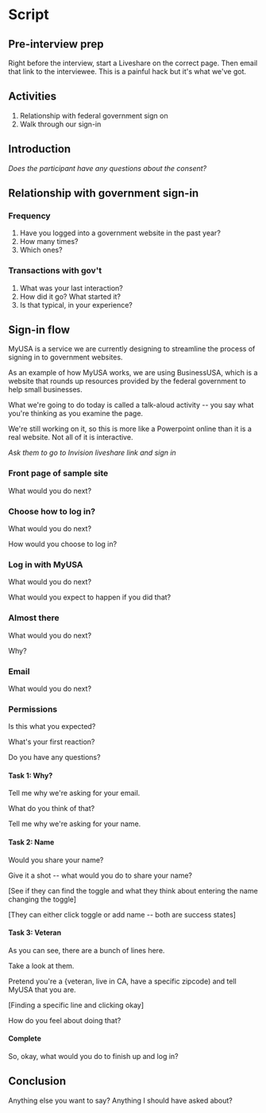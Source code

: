 # Script

## Pre-interview prep

Right before the interview, start a Liveshare on the correct page. Then email that link to the interviewee. This is a painful hack but it's what we've got. 

## Activities
1. Relationship with federal government sign on
2. Walk through our sign-in

## Introduction

_Does the participant have any questions about the consent?_


## Relationship with government sign-in

### Frequency
1. Have you logged into a government website in the past year?
2. How many times? 
3. Which ones?

### Transactions with gov't

1. What was your last interaction?
2. How did it go? What started it? 
3. Is that typical, in your experience? 

## Sign-in flow

MyUSA is a service we are currently designing to streamline the process of signing in to government websites. 

As an example of how MyUSA works, we are using BusinessUSA, which is a website that rounds up resources provided by the federal government to help small businesses. 

What we're going to do today is called a talk-aloud activity -- you say what you're thinking as you examine the page. 

We're still working on it, so this is more like a Powerpoint online than it is a real website. Not all of it is interactive. 

_Ask them to go to Invision liveshare link and sign in_  

### Front page of sample site

What would you do next? 

### Choose how to log in? 

What would you do next?

How would you choose to log in? 

### Log in with MyUSA

What would you do next?

What would you expect to happen if you did that? 

### Almost there

What would you do next? 

Why? 

### Email

What would you do next?

### Permissions 

Is this what you expected?

What's your first reaction? 

Do you have any questions? 

#### Task 1: Why?

Tell me why we're asking for your email.

What do you think of that? 

Tell me why we're asking for your name.

#### Task 2: Name

Would you share your name? 

Give it a shot -- what would you do to share your name?

[See if they can find the toggle and what they think about entering the name changing the toggle]

[They can either click toggle or add name -- both are success states]

#### Task 3: Veteran

As you can see, there are a bunch of lines here.

Take a look at them.

Pretend you're a {veteran, live in CA, have a specific zipcode) and tell MyUSA that you are. 

[Finding a specific line and clicking okay]

How do you feel about doing that? 

#### Complete

So, okay, what would you do to finish up and log in?


## Conclusion

Anything else you want to say? Anything I should have asked about? 

